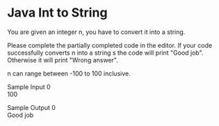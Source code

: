 # Java Int to String

You are given an integer n, you have to convert it into a string.

Please complete the partially completed code in the editor. If your code successfully converts n into a string s the code will print "Good job". Otherwise it will print "Wrong answer".

n can range between -100 to 100 inclusive.

Sample Input 0 <br>
100

Sample Output 0 <br>
Good job
